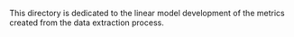 This directory is dedicated to the linear model development of the metrics created from the data extraction process.
